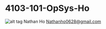 # 4103-101-OpSys-Ho
![alt tag](file:///C:/Users/Ti/Desktop/mypicture.jpg)
Nathan Ho
Nathanho0628@gmail.com

